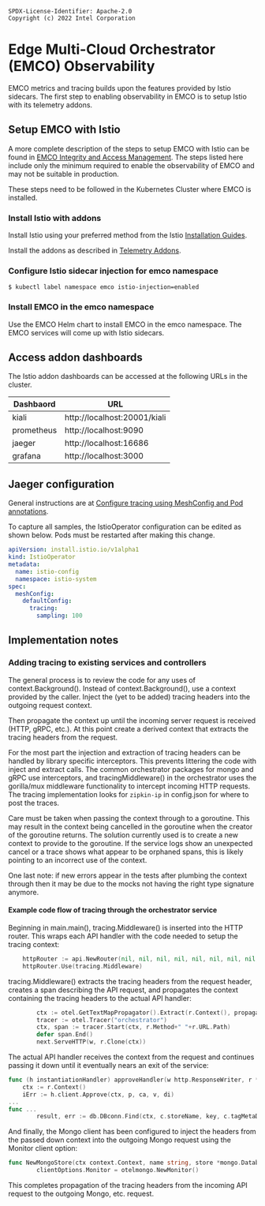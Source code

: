 ```
SPDX-License-Identifier: Apache-2.0
Copyright (c) 2022 Intel Corporation
```
# Edge Multi-Cloud Orchestrator (EMCO) Observability
EMCO metrics and tracing builds upon the features provided by Istio sidecars. The first step to enabling observability in EMCO is to setup Istio with its telemetry addons.

## Setup EMCO with Istio
A more complete description of the steps to setup EMCO with Istio can be found in [EMCO Integrity and Access Management](Emco_Integrity_Access_Management.md). The steps listed here include only the minimum required to enable the observability of EMCO and may not be suitable in production.

These steps need to be followed in the Kubernetes Cluster where EMCO is installed.

### Install Istio with addons
Install Istio using your preferred method from the Istio [Installation Guides](https://istio.io/latest/docs/setup/install/).

Install the addons as described in [Telemetry Addons](https://github.com/istio/istio/tree/master/samples/addons).

### Configure Istio sidecar injection for emco namespace
```shell
$ kubectl label namespace emco istio-injection=enabled
```

### Install EMCO in the emco namespace
Use the EMCO Helm chart to install EMCO in the emco namespace. The EMCO services will come up with Istio sidecars.

## Access addon dashboards
The Istio addon dashboards can be accessed at the following URLs in the cluster.

| Dashbaord  | URL                          |
| ---------- | ---------------------------- |
| kiali      | http://localhost:20001/kiali |
| prometheus | http://localhost:9090        |
| jaeger     | http://localhost:16686       |
| grafana    | http://localhost:3000        |

## Jaeger configuration
General instructions are at [Configure tracing using MeshConfig and Pod annotations](https://istio.io/latest/docs/tasks/observability/distributed-tracing/mesh-and-proxy-config/).

To capture all samples, the IstioOperator configuration can be edited as shown below. Pods must be restarted after making this change.
```yaml
apiVersion: install.istio.io/v1alpha1
kind: IstioOperator
metadata:
  name: istio-config
  namespace: istio-system
spec:
  meshConfig:
    defaultConfig:
      tracing:
        sampling: 100
```

## Implementation notes

### Adding tracing to existing services and controllers
The general process is to review the code for any uses of context.Background(). Instead of context.Background(), use a context provided by the caller. Inject the (yet to be added) tracing headers into the outgoing request context.

Then propagate the context up until the incoming server request is received (HTTP, gRPC, etc.). At this point create a derived context that extracts the tracing headers from the request.

For the most part the injection and extraction of tracing headers can be handled by library specific interceptors. This prevents littering the code with inject and extract calls. The common orchestrator packages for mongo and gRPC use interceptors, and tracingMiddleware() in the orchestrator uses the gorilla/mux middleware functionality to intercept incoming HTTP requests. The tracing implementation looks for `zipkin-ip` in config.json for where to post the traces.

Care must be taken when passing the context through to a goroutine. This may result in the context being cancelled in the goroutine when the creator of the goroutine returns. The solution currently used is to create a new context to provide to the goroutine. If the service logs show an unexpected cancel or a trace shows what appear to be orphaned spans, this is likely pointing to an incorrect use of the context.

One last note: if new errors appear in the tests after plumbing the context through then it may be due to the mocks not having the right type signature anymore.

#### Example code flow of tracing through the orchestrator service
Beginning in main.main(), tracing.Middleware() is inserted into the HTTP router. This wraps each API handler with the code needed to setup the tracing context:
```go
	httpRouter := api.NewRouter(nil, nil, nil, nil, nil, nil, nil, nil, nil, nil, nil, nil)
	httpRouter.Use(tracing.Middleware)
```

tracing.Middleware() extracts the tracing headers from the request header, creates a span describing the API request, and propagates the context containing the tracing headers to the actual API handler:
```go
		ctx := otel.GetTextMapPropagator().Extract(r.Context(), propagation.HeaderCarrier(r.Header))
		tracer := otel.Tracer("orchestrator")
		ctx, span := tracer.Start(ctx, r.Method+" "+r.URL.Path)
		defer span.End()
		next.ServeHTTP(w, r.Clone(ctx))
```

The actual API handler receives the context from the request and continues passing it down until it eventually nears an exit of the service:
```go
func (h instantiationHandler) approveHandler(w http.ResponseWriter, r *http.Request) {
	ctx := r.Context()
	iErr := h.client.Approve(ctx, p, ca, v, di)
...
func ...
        result, err := db.DBconn.Find(ctx, c.storeName, key, c.tagMetaData)
```

And finally, the Mongo client has been configured to inject the headers from the passed down context into the outgoing Mongo request using the Monitor client option:
```go
func NewMongoStore(ctx context.Context, name string, store *mongo.Database) (Store, error) {
		clientOptions.Monitor = otelmongo.NewMonitor()
```

This completes propagation of the tracing headers from the incoming API request to the outgoing Mongo, etc. request.
